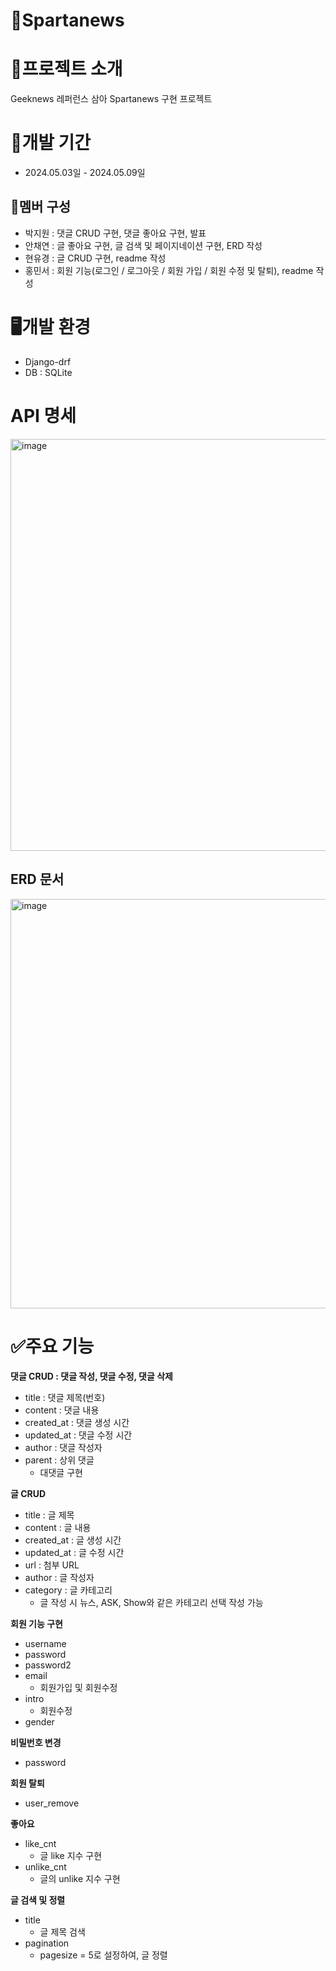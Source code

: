 # 🔡Spartanews

# 📝프로젝트 소개
Geeknews 레퍼런스 삼아 Spartanews 구현 프로젝트

# 📅개발 기간
* 2024.05.03일 - 2024.05.09일
  
## 👥멤버 구성
*  박지원 : 댓글 CRUD 구현, 댓글 좋아요 구현, 발표
*  안채연 : 글 좋아요 구현, 글 검색 및 페이지네이션 구현, ERD 작성
*  현유경 : 글 CRUD 구현, readme 작성
*  홍민서 : 회원 기능(로그인 / 로그아웃 / 회원 가입 / 회원 수정 및 탈퇴), readme 작성
  
# 🖥️개발 환경
* Django-drf
* DB : SQLite

# API 명세

<img width="659" alt="image" src="https://github.com/YugyeongHyun/news_team10/assets/160835276/be6d1a22-f529-4b66-b892-d76ea57875c6">




## ERD 문서

<img width="655" alt="image"  src="https://github.com/YugyeongHyun/news_team10/assets/159987685/db007268-230c-4fd1-b805-b66d2df8f29f">



# ✅주요 기능
**댓글 CRUD : 댓글 작성, 댓글 수정, 댓글 삭제**  
  - title : 댓글 제목(번호)
  - content : 댓글 내용
  - created_at : 댓글 생성 시간
  - updated_at : 댓글 수정 시간
  - author : 댓글 작성자
  - parent : 상위 댓글
      - 대댓글 구현

**글 CRUD**  
  - title : 글 제목
  - content : 글 내용
  - created_at : 글 생성 시간
  - updated_at : 글 수정 시간
  - url : 첨부 URL
  - author : 글 작성자
  - category : 글 카테고리
      - 글 작성 시 뉴스, ASK, Show와 같은 카테고리 선택 작성 가능

**회원 기능 구현**  
  - username
  - password
  - password2
  - email
    - 회원가입 및 회원수정
  - intro
    - 회원수정
  - gender

**비밀번호 변경**  
  - password

**회원 탈퇴**
  - user_remove

**좋아요**  
  - like_cnt
    - 글 like 지수 구현
  - unlike_cnt
    - 글의 unlike 지수 구현

**글 검색 및 정렬**
  - title
    - 글 제목 검색
  - pagination
    - pagesize = 5로 설정하여, 글 정렬
   


